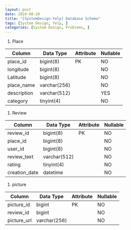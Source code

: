 ```yaml
---
layout: post
date: 2024-08-20
title: "[SystemDesign-Yelp] Database Schema"
tags: [System Design, Yelp, ]
categories: [System Design, Problems, ]
---
```


1. Place

| Column      | Data Type    | Attribute | Nullable |
| ----------- | ------------ | --------- | -------- |
| place_id    | bigint(8)    | PK        | NO       |
| longitude   | bigint(8)    |           | NO       |
| Latitude    | bigint(8)    |           | NO       |
| place_name  | varchar(256) |           | NO       |
| description | varchar(512) |           | YES      |
| category    | tinyint(4)   |           | NO       |

1. Review

| Column        | Data Type    | Attribute | Nullable |
| ------------- | ------------ | --------- | -------- |
| review_id     | bigint(8)    | PK        | NO       |
| place_id      | bigint(8)    |           | NO       |
| user_id       | bigint(8)    |           | NO       |
| review_text   | varchar(512) |           | NO       |
| rating        | tinyint(4)   |           | NO       |
| creation_date | datetime     |           | NO       |

1. picture

| Column      | Data Type    | Attribute | Nullable |
| ----------- | ------------ | --------- | -------- |
| picture_id  | bigint       | PK        | NO       |
| review_id   | bigint       |           | NO       |
| picture_url | varchar(256) |           | NO       |

